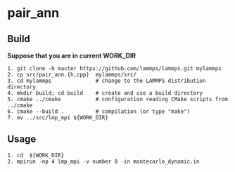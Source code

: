 # pair_ann


## Build
**Suppose that you are in current WORK_DIR**
```
1. git clone -b master https://github.com/lammps/lammps.git mylammps
2. cp src/pair_ann.{h,cpp}  mylammps/src/
3. cd mylammps              # change to the LAMMPS distribution directory
4. mkdir build; cd build    # create and use a build directory
5. cmake ../cmake           # configuration reading CMake scripts from ../cmake
6. cmake --build .          # compilation (or type "make")
7. mv ../src/lmp_mpi ${WORK_DIR}
```
## Usage
```
1. cd  ${WORK_DIR}
2. mpirun -np 4 lmp_mpi -v number 0 -in montecarlo_dynamic.in
```
